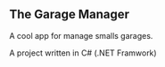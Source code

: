 ## The Garage Manager ##
A cool app for manage smalls garages.

A project written in C# (.NET Framwork)
